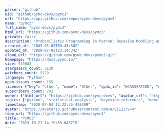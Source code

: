 ```yaml
---
parser: "github"
uid: "github/pymc-devs/pymc3"
url: "https://api.github.com/repos/pymc-devs/pymc3"
name: "pymc3"
full_name: "pymc-devs/pymc3"
html_url: "https://github.com/pymc-devs/pymc3"
private: false
description: "Probabilistic Programming in Python: Bayesian Modeling and Probabilistic Machine Learning with Theano"
created_at: "2009-05-05T09:43:50Z"
updated_at: "2020-07-03T23:14:34Z"
clone_url: "https://github.com/pymc-devs/pymc3.git"
homepage: "https://docs.pymc.io/"
size: 510083
stargazers_count: 5120
watchers_count: 5120
language: "Python"
open_issues_count: 155
license: {"key": "other", "name": "Other", "spdx_id": "NOASSERTION", "url": null, "node_id": "MDc6TGljZW5zZTA="}
subscribers_count: 242
owner: {"html_url": "https://github.com/pymc-devs", "avatar_url": "https://avatars3.githubusercontent.com/u/81121?v=4", "login": "pymc-devs", "type": "Organization"}
topics: ["python", "statistical-analysis", "bayesian-inference", "mcmc", "variational-inference", "probabilistic-programming", "aesara", "hacktoberfest"]
timestamp: "2020-07-04 13:22:35.426409"
avatar: "https://avatars3.githubusercontent.com/u/81121?v=4"
repo_url: "https://github.com/pymc-devs/pymc3"
title: "PyMC3"
date: "2023-10-21 14:19:39.646719"
---
```

